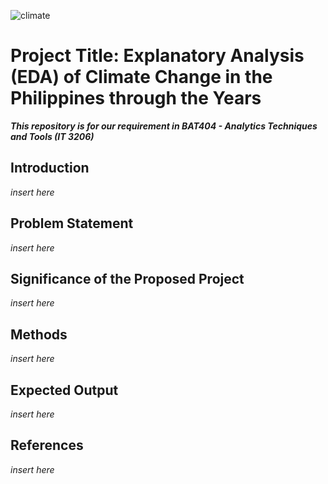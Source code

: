 ![climate](https://user-images.githubusercontent.com/102471784/160620297-4291ff12-cda3-4cbe-aecd-2a0c844edcb7.jpg)

# Project Title: Explanatory Analysis (EDA) of Climate Change in the Philippines through the Years
***This repository is for our requirement in BAT404 - Analytics Techniques and Tools (IT 3206)***

## Introduction
*insert here*

## Problem Statement
*insert here*

## Significance of the Proposed Project
*insert here*

## Methods
*insert here*
  
## Expected Output
*insert here*

## References
*insert here*

